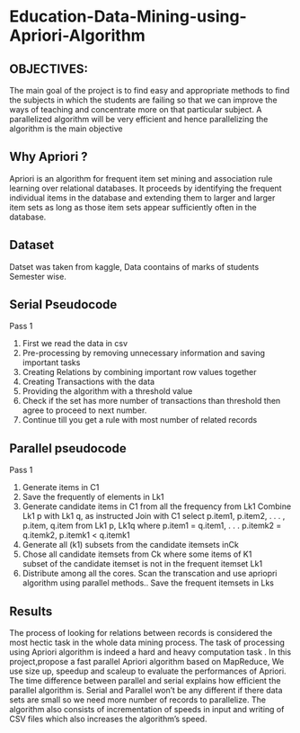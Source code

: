 # Education-Data-Mining-using-Apriori-Algorithm

## OBJECTIVES:
The main goal of the project is to find easy and appropriate methods to find the subjects in which the students are failing so that we can improve the ways of teaching and concentrate more on that particular subject. A parallelized algorithm will be very efficient and hence parallelizing the algorithm is the main objective


## Why Apriori ?
Apriori is an algorithm for frequent item set mining and association rule learning over relational databases. It proceeds by identifying the frequent individual items in the database and extending them to larger and larger item sets as long as those item sets appear sufficiently often in the database.

## Dataset
Datset was taken from kaggle, Data coontains of marks of students Semester wise.


## Serial Pseudocode
Pass 1<br>
1. First we read the data in csv<br>
2. Pre-processing by removing unnecessary information and saving important
tasks<br>
3. Creating Relations by combining important row values together <br>
4. Creating Transactions with the data<br>
5. Providing the algorithm with a threshold value <br>
6. Check if the set has more number of transactions than threshold then agree
to proceed to next number.<br>
7. Continue till you get a rule with most number of related records


##  Parallel pseudocode 
Pass 1<br>
1. Generate items in C1<br>
2. Save the frequently of elements in Lk1 <br>
3. Generate candidate items in C1 from all the frequency from Lk1
   Combine Lk1 p with Lk1 q, as instructed Join with C1 select p.item1, p.item2, . . . , p.item, q.item from Lk1 p, Lk1q where p.item1 =    q.item1, . . . p.itemk2 = q.itemk2, p.itemk1 < q.itemk1
2. Generate all (k1) subsets from the candidate itemsets inCk<br>
3. Chose all candidate itemsets from Ck where some items of K1<br>
subset of the candidate itemset is not in the frequent itemset Lk1<br>
4. Distribute among all the cores. Scan the transcation and use apriopri algorithm
using parallel methods.. Save the frequent itemsets in Lks
 
 
 ## Results
The process of looking for relations between records is considered the most hectic task
in the whole data mining process. The task of processing using Apriori algorithm is indeed a
hard and heavy computation task . In this project,propose a fast parallel Apriori algorithm
based on MapReduce, We use size up, speedup and scaleup to evaluate the performances of
Apriori. The time difference between parallel and serial explains how efficient the parallel
algorithm is. Serial and Parallel won’t be any different if there data sets are small so we need
more number of records to parallelize. The algorithm also consists of incrementation of speeds
in input and writing of CSV files which also increases the algorithm’s speed.
